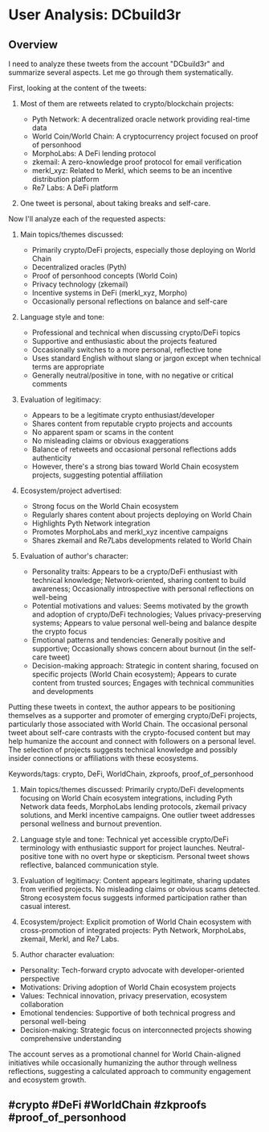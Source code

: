 # User Analysis: DCbuild3r

## Overview

<think>
I need to analyze these tweets from the account "DCbuild3r" and summarize several aspects. Let me go through them systematically.

First, looking at the content of the tweets:

1. Most of them are retweets related to crypto/blockchain projects:
   - Pyth Network: A decentralized oracle network providing real-time data
   - World Coin/World Chain: A cryptocurrency project focused on proof of personhood
   - MorphoLabs: A DeFi lending protocol
   - zkemail: A zero-knowledge proof protocol for email verification
   - merkl_xyz: Related to Merkl, which seems to be an incentive distribution platform
   - Re7 Labs: A DeFi platform

2. One tweet is personal, about taking breaks and self-care.

Now I'll analyze each of the requested aspects:

1. Main topics/themes discussed:
   - Primarily crypto/DeFi projects, especially those deploying on World Chain
   - Decentralized oracles (Pyth)
   - Proof of personhood concepts (World Coin)
   - Privacy technology (zkemail)
   - Incentive systems in DeFi (merkl_xyz, Morpho)
   - Occasionally personal reflections on balance and self-care

2. Language style and tone:
   - Professional and technical when discussing crypto/DeFi topics
   - Supportive and enthusiastic about the projects featured
   - Occasionally switches to a more personal, reflective tone
   - Uses standard English without slang or jargon except when technical terms are appropriate
   - Generally neutral/positive in tone, with no negative or critical comments

3. Evaluation of legitimacy:
   - Appears to be a legitimate crypto enthusiast/developer
   - Shares content from reputable crypto projects and accounts
   - No apparent spam or scams in the content
   - No misleading claims or obvious exaggerations
   - Balance of retweets and occasional personal reflections adds authenticity
   - However, there's a strong bias toward World Chain ecosystem projects, suggesting potential affiliation

4. Ecosystem/project advertised:
   - Strong focus on the World Chain ecosystem
   - Regularly shares content about projects deploying on World Chain
   - Highlights Pyth Network integration
   - Promotes MorphoLabs and merkl_xyz incentive campaigns
   - Shares zkemail and Re7Labs developments related to World Chain

5. Evaluation of author's character:
   - Personality traits: Appears to be a crypto/DeFi enthusiast with technical knowledge; Network-oriented, sharing content to build awareness; Occasionally introspective with personal reflections on well-being
   - Potential motivations and values: Seems motivated by the growth and adoption of crypto/DeFi technologies; Values privacy-preserving systems; Appears to value personal well-being and balance despite the crypto focus
   - Emotional patterns and tendencies: Generally positive and supportive; Occasionally shows concern about burnout (in the self-care tweet)
   - Decision-making approach: Strategic in content sharing, focused on specific projects (World Chain ecosystem); Appears to curate content from trusted sources; Engages with technical communities and developments

Putting these tweets in context, the author appears to be positioning themselves as a supporter and promoter of emerging crypto/DeFi projects, particularly those associated with World Chain. The occasional personal tweet about self-care contrasts with the crypto-focused content but may help humanize the account and connect with followers on a personal level. The selection of projects suggests technical knowledge and possibly insider connections or affiliations with these ecosystems.

Keywords/tags: crypto, DeFi, WorldChain, zkproofs, proof_of_personhood
</think>

1. Main topics/themes discussed:
Primarily crypto/DeFi developments focusing on World Chain ecosystem integrations, including Pyth Network data feeds, MorphoLabs lending protocols, zkemail privacy solutions, and Merkl incentive campaigns. One outlier tweet addresses personal wellness and burnout prevention.

2. Language style and tone:
Technical yet accessible crypto/DeFi terminology with enthusiastic support for project launches. Neutral-positive tone with no overt hype or skepticism. Personal tweet shows reflective, balanced communication style.

3. Evaluation of legitimacy:
Content appears legitimate, sharing updates from verified projects. No misleading claims or obvious scams detected. Strong ecosystem focus suggests informed participation rather than casual interest.

4. Ecosystem/project:
Explicit promotion of World Chain ecosystem with cross-promotion of integrated projects: Pyth Network, MorphoLabs, zkemail, Merkl, and Re7 Labs.

5. Author character evaluation:
- Personality: Tech-forward crypto advocate with developer-oriented perspective
- Motivations: Driving adoption of World Chain ecosystem projects
- Values: Technical innovation, privacy preservation, ecosystem collaboration
- Emotional tendencies: Supportive of both technical progress and personal well-being
- Decision-making: Strategic focus on interconnected projects showing comprehensive understanding

The account serves as a promotional channel for World Chain-aligned initiatives while occasionally humanizing the author through wellness reflections, suggesting a calculated approach to community engagement and ecosystem growth.

#crypto #DeFi #WorldChain #zkproofs #proof_of_personhood
---
